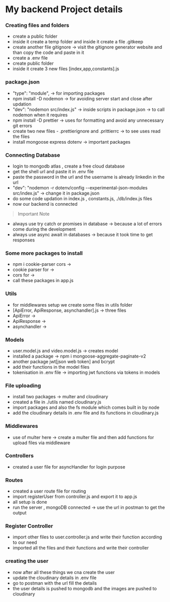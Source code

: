 # My backend Project details

### Creating files and folders

- create a public folder
- inside it create a temp folder and inside it create a file .gitkeep
- create another file gitignore -> visit the gitignore generator website and than copy the code and paste in it 
- create a .env file
- create public folder 
- inside it create 3 new files [index,app,constants].js

### package.json

- "type": "module", -> for importing packages
- npm install -D nodemon -> for avoiding server start and close after updation
- "dev": "nodemon src/index.js" -> inside scripts in package.json -> to call nodemon when it requires
- npm install -D prettier -> uses for formatting and avoid any unnecessary git errors
- create two new files - .prettierignore and .prittierrc -> to see uses read the files
- install mongoose express dotenv -> important packages

### Connecting Database

- login to mongodb atlas , create a free cloud database
- get the shell url and paste it in .env file 
- paste the password in the url and the username is already linkedin in the url
- "dev": "nodemon -r dotenv/config --experimental-json-modules src/index.js" -> change it in package.json
- do some code updation in index.js , constants.js, ./db/index.js files
- now our backend is connected 

> Important Note

- always use try catch or promises in database -> because a lot of errors come during the development
- always use async await in databases -> because it took time to get responses 


### Some more packages to install

- npm i cookie-parser cors ->
- cookie parser for ->
- cors for ->
- call these packages in app.js

### Utils
- for middlewares setup we create some files in utils folder
- [ApiError, ApiResponse, asynchandler].js -> three files
- ApiError -> 
- ApiResponse -> 
- asynchandler -> 

### Models
- user.model.js and video.model.js -> creates model 
- installed a package -> npm i mongoose-aggregate-paginate-v2 
- another package jwt[json web token] and bcrypt 
- add their functions in the model files
- tokenisation in .env file -> importing jwt functions via tokens in models

### File uploading 
- install two packages -> multer and cloudinary
- created a file in ./utils named cloudinary.js 
- import packages and also the fs module which comes built in by node
- add the cloudinary details in .env file and its functions in cloudinary.js 

### Middlewares
- use of multer here -> create a multer file and then add functions for upload files via middleware

### Controllers
- created a user file for asyncHandler for login purpose

### Routes
- created a user route file for routing 
- import registerUser from controller.js and export it to app.js 
- all setup is done
- run the server , mongoDB connected -> use the url in postman to get the output

### Register Controller
- import other files to user.controller.js and write their function according to our need
- imported all the files and their functions and write their controller 

### creating the user 
- now after all these things we cna create the user
- update the cloudinary details in .env file
- go to postman with the url fill the details 
- the user details is pushed to mongodb and the images are pushed to cloudinary 